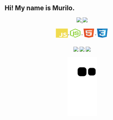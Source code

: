 ## Hi! My name is Murilo.

<div align="center" justify="space-around">
  <a href="https://github.com/Lilo-afk">
  <img height="180em" src="https://github-readme-stats.vercel.app/api?username=lilo-afk&show_icons=true&theme=midnight-purple&include_all_commits=true&count_private=true"/>
  <img height="118em" src="https://github-readme-stats.vercel.app/api/top-langs/?username=lilo-afk&layout=compact&langs_count=7&theme=midnight-purple"/>
</div>
<div align="center"><br>
  <img align="center" alt="Murilo-Js" height="30" width="40" src="https://raw.githubusercontent.com/devicons/devicon/master/icons/javascript/javascript-plain.svg">
  <img align="center" alt="Murilo-CSS" height="30" width="40" src="https://raw.githubusercontent.com/devicons/devicon/master/icons/nodejs/nodejs-original.svg">
  <img align="center" alt="Murilo-HTML" height="30" width="40" src="https://raw.githubusercontent.com/devicons/devicon/master/icons/html5/html5-original.svg">
  <img align="center" alt="Murilo-CSS" height="30" width="40" src="https://raw.githubusercontent.com/devicons/devicon/master/icons/css3/css3-original.svg">
</div>
  
  ##
 
<div align="center"> 
  <a href="https://www.instagram.com/lilo.mma" target="_blank"><img src="https://img.shields.io/badge/-Instagram-%23E4405F?style=for-the-badge&logo=instagram&logoColor=white" target="_blank"></a>
  <a href = "mailto: mma.murilo@gmail.com"><img src="https://img.shields.io/badge/-Gmail-%23333?style=for-the-badge&logo=gmail&logoColor=white" target="_blank"></a>
  <a href="https://www.linkedin.com/in/murilo-martins-alves-5947501a4/" target="_blank"><img src="https://img.shields.io/badge/-LinkedIn-%230077B5?style=for-the-badge&logo=linkedin&logoColor=white" target="_blank"></a> 
 
  ![Snake animation](https://github.com/lilo-afk/lilo-afk/blob/output/github-contribution-grid-snake.svg)
 
</div>
